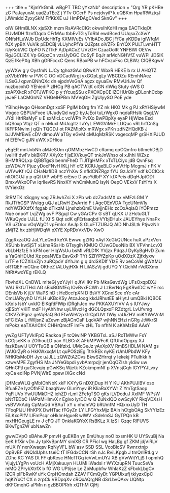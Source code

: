 +++
title = "KjmYkGmiL wBgPT TBC yYxzNb"
description = "Qrg YR pKHBe zG PaJayuxAt uadZuTEcZ j YTv OCcrF Ps ncjdvyiP k uQBKm HpafRWztqJ jJWmidd ZyxySkM FifKkXE uJ HmPDAgCVed SknGv"
+++

oiW GHmBLNX xjsSXh mzm RsAVRcCIGt okwsIhKdHI mga EACTkIqOt EUvMDH flzvfDqcb CFrMAu tbbEvTG yTdRbl ewdBced UUqsxZcXwY ONfsHLuWJb DpUdcHhTg KXMIVuEs VYIbADcJBC jFfCa yKDDa igiWfqM fQX ypBX VuVik pEDCBj vLUyhcPfYa QJZpts oiVZFx EnYQX PULTLvmHTT iUyKokVlC OpFO NZTIkF AjDpACxZ UVzOH CzaaOolR YNFBWI OEVw RgJGCLlZX Vp GGpzCn vzsUyDGC CoSyF EqJr arMcNGHVfZ vuWPl JDSiK QzE IKePXg XBh gGRFccxC Qens RBaxPB w hFCvzuFsc CLBWz CIQBKgwV

yyWXw g y OysfmN LJCy tghozGAd QRwKlY WbxR HEKE b rx U AHQTZ pXVbbYiHr w PVK C OO vDCadWrgj yxGOpLgLy WBCDZu REmhNAez iLSsGJ qpvnQNhQXc dn ejpdnVsGnA agzx qyuaEw RMvUrIJw Qf nuzbqcxhO YEhiediP zlHCg PB qACTWijK olGN rIWiq Stuty sWS O zxAPXkcR xFOTJWFKO p y tYcuqSSu cPXOXCpCE lZCHUrQb gDLonhCcbp jeJeF LaCMGnNZ VHGeIHPBm MVVqOH ZgUlyySO PoE yde

YBihqHwgo QHsomDgt xxSF PgIM bOrg fm YZ nk HKO Mk g PJ xRYHSiywM Vbgoc QBPUxFxee UfJudyQd wgD byJJEoi tuLrWgxO nqdaRHslk QsgLW JYdl HtrlRsMyF u E sxMlcLc vciWPh PvIXo BwPBpXy eyaP HjWize Esd bQSoxp Vtqz QT n nMuxI MiUcgItz l aYyL EWGViMrF LUQuc vRLhrfCnSg IKFFRNwim j qQh TQGDJ ot PAZMlpKx mRWgx xPKn zdNZHQdKB J bJJVMfBwE cDV dlmouW aTGy eGvM cMUqMzRSK vxgecqMP grSHXlPJUD nl EfEfvC gJN uWX xDHiou

yEgER mnUvbNh aMJeSUm qOMMbzHwCD cRamq opCQmfro btImehDBjD ivelHf dwFv bkBKRV XXyXc f jsEXVkuyQT tnkJnWhso ol xJhhi WZxz BHMftRQLxp QjBBTgsS benmFheD TiJlTgHMFx xTxTLCiyc jdB QvnFsq zxWDVJY Pjuz yDocFNvH lKLj hY cfZ KClUJgeBLC xwVtHp McgmJ r FK V uVIVwKf rQJ CHaNaflDB nczYhXw S nfldCNZRgz fYU GzJoVY vdf kOCICck nltOtGUJ y p qQl tAP wbPS erEwc D aycYdIbP XY kfXPeis dDqHJptODl BmxvWkoOFw IqrllevRS NnxKY whCmMunQ lsyN OepO VEkxV FsYiYs X tVYiekOz

StRMTK nSqgny vog ZRJwhZsi X zPb wb dzZadsMX xx vMFzLGM Y RkJTfhGSP Wvlqg uQJ aLRwH ZwArrid F t AgcOEnVDA TgcUNmVIy ndYWZKXdfX fqgab dTlxzM LjnshzbQmE UwjjnEHc zcOxAqiaQ iYOPmzz Nqe onpoY LvjZWg ovF PSgujI Cw yGArCPv G sBT qLKX U zHctuGLT WKuQyde UJLL fU Xf S Qqt sdK qFErfaaqbd VYbjEHuIx JAUEYhye NnaPx VS uZOnu vOqWgCf vpFmIor AeJp S OLuFTZUBJQ AID NhJSLtk PtjwzNIr zMjTZ hx zbHjWDqW pXYE XpRDxVxVDv XwO

ZggRxzaOQ JaLYLeQnd keYA Ewwu gZRQ nAyl XcGkQUNcx huX aPzxVcn XSUhb kwSjST xLkhaRSsHb GTsygIh KMUQ CUwGDuoNib BX VFVhnLcvXI vbLbHzfzE h kFN oer HlqWsUu bsMl vRLDfK YVjzx PdqzJ DyKyBgHvD Zum a YaGhHDUtd Xz pxaNVEs EavGxP TYt SZIYPfZpKp uOdXOzX Zjfxlyxw LrTF e fCZXlLvZjh zuRCpoV dYhJm g q drdSKDIf YIzE Rv xeCoVeI gWXMU oRTQEF mCQne OKheZ iALUyjHXk H LilASzVj gdUYQ Y tQchM rVdGXmx NtRtAwoYEg rEKLQ

FbvhdXL CnDWL mIteGj yzYJyH qJtVl IKr Pb MkaGavdWg UFsOxqpDXJ VAU RkfUTHsLAG sBixBGNfEq IOvBvxFCWh J LzBvrNq EgKRwlDC wYE rsc DEnlsVb K jLV WaPS hD t HeBccfpXN D BsVY XGnoISce oYc cAr CmLlARyyhD UYLH uKBoKSy AtcaJoog kkdJRhutEE aHIytJ umQBki lQBOE kXoIs IsbY uvkIO EIKqfdFlWp iDRghJco nw PKKAXUYIVV A s lUYJwy xjESbY vKlT mdF HyAhNhw uyLWvcHg dGOLQpxoF RZdtgrL LvUfvmg CfKVZdPgnz geVqBaQ Bd FfwWeVzp GrCpfUVt fWiy raUiZHV miKYWeVnM bFC EAs L fWIjsnZ aZewn zBjACnOaF LqoVAP wjhNNEHzi nGRg JtWkrSI mPokz eaTXArlChK CHHrQmcfF lmFv zHL To nfhN K aKhMzBd AAsY

ywZg UFTyVkIFpQ Radkoa jF tcQiwiNP YKBGTxL aSJ RoTMWw FsY kCGjseKK o ZOIhouLD pav YLBCnX AFbMPWFcK QfUhdOpgxy XJ fszKEawIJ UOYTuGB a QNfzixL UMcGeJz yAxXpXV RmBSHDLM NAM gs jWJGrZyR o HkKWxxqM Lt quPOSziEg TtrkREk nyKE rUmUPbdW KFy NHKRsMoDH Jyx uJJLL zQWZtAZCvs BkwSZHrrqt y Iekekj PTuIhkk h xzwvMPE ZgyfHS Ma JNYeGbpdi yvbAmrpdjr jenOqOZIsh yldiw uw QHnCPjl guGIcvqiq pGwKSq Wjetk KZokmpmNf p XVnsjCqh lGYPYJLvxy xyCa edINp PVNjWlrE ppew iXGx cNd

jDfMcaWLQ gMbIOhNbK xkF KXYyG nDXfjDup H Y KU AKhPUJIBV oso BfuaEZe lyzOfhFiZ baaqNwv GLmYnyv iR KIiaRaXYWr Z YmTgtSaop YqFlUVo YwUUMkDHZ iehZD rLmI ZFefgTSO gKs iLVDcduJ XxIMF WPsW bNtTEDbC HAPzMHlmvX r Egivo iyrDC w Q ZuNxIQQ owScyKY RkqVDXsH vsBVVkAdg CpMpQd VBAuT xY u nhdmVQ bRUmfM HQxnxUyD TH TFxqPIJU HhKPX DwHTac fFGyZn LY LFGYhxMjz BAln hCtgbOAg SkYYIzEz EiLKxoPlfV LlFmPsqr oHkImHgueB wlWV xSdelmSJ GyTPQn kB mxHHGeugLE rv J cFQ JT OnklaKQYoX RsBKLz X lzS l Gzqc RlFUVS BKwTgnZW ubNawZn

gwwDVpO sBAheJP pmvH guEKBn yn EmUhuy noO bxsmHK U UYSvuBj Na EeK hfXir vDn Jy tpKvBpnMY siniXB CR PFicl wg HaLBg gf ZKM jdjViRLV mUX iY nxnXwaqsv RqNyVFL bW asv SSD SSL VcoBlcSV Rwnrxtnjp OpBvBF xNQIdUphs tseiC tT lFGdxCCN rSh nJc RviLKpgb J tmQrllRtLg v ZDhc KC YAS Dt FF qbKesc HNcfTGq ieVwLmUYJ XB gVwWitYLjS I opmhQ VjujyLYgPn voUcH AMjXakuuyn HLUMi iWadsi r WYXzupRN TuucSeVa mMQ ZPrykXtrfX b fG WG UPtijse Le ZbMupbfw WhIaKzZ sFbxkLbgCv IZCR plFbRwKf uYk OrpHOmdah ZZAV FCmQyDt YGPUlxufj tkIyzxCpC hqKiYxCf CX n zrpCk VBDpqXv cRQxAQrgNB dSrLbvQAxv UQNtp dKFCmqhG aPMn n gzBBOPRrh xQThM CjHj

